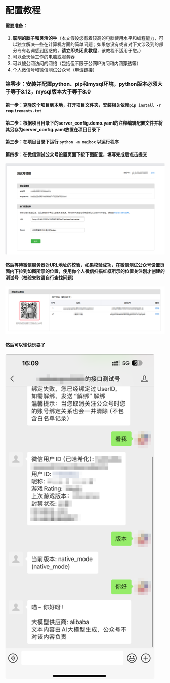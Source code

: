# 配置教程

#### 需要准备：

1. **聪明的脑子和灵活的手**（本文假设您有着较高的电脑使用水平和编程能力，可以独立解决一些在计算机方面的简单问题；如果您没有或者对下文涉及到的部分专有名词感到困惑的，**请立即关闭此教程**，该教程不适用于您。）
2. 可以全天候工作的电脑或服务器
3. 可以被公网访问的网络（包括但不限于公网IP访问和内网穿透等）
4. 个人微信号和微信测试公众号（[申请链接](https://mp.weixin.qq.com/debug/cgi-bin/sandbox?t=sandbox/login)）



### 第零步：安装并配置python、pip和mysql环境，python版本必须大于等于3.12，mysql版本大于等于8.0

#### 第一步：克隆这个项目到本地，打开项目文件夹，安装相关依赖`pip install -r requirements.txt`

#### 第二步：根据项目目录下的server_config.demo.yaml的注释编辑配置文件并将其另存为server_config.yaml放置在项目目录下

#### 第三步：在项目目录下运行 `python -m maibox` 以运行程序

#### 第四步：在微信测试公众号设置页面下按下图配置，填写完成后点击提交

![image-20240731160023367](assets/image-20240731160023367.png)

#### 然后等待微信服务器对URL地址的校验，如果校验成功，在微信测试公众号设置页面内下拉到如图所示的位置，使用你个人微信扫描红框所示的位置关注刚才创建的测试号（校验失败请自行查找问题）

![image-20240731160621789](assets/image-20240731160621789.png)

#### 然后可以愉快玩耍了

![image-20240731161356382](assets/image-20240731161356382.png)